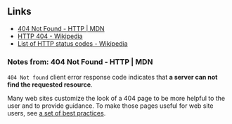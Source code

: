 ## Links
- [404 Not Found - HTTP | MDN](https://developer.mozilla.org/ko/docs/Web/HTTP/Status/404)
- [HTTP 404 - Wikipedia](https://en.wikipedia.org/wiki/HTTP_404)
- [List of HTTP status codes - Wikipedia](https://en.wikipedia.org/wiki/List_of_HTTP_status_codes)

### Notes from: 404 Not Found - HTTP | MDN

`404 Not found` client error response code indicates that **a server can not find the requested resource**.

Many web sites customize the look of a 404 page to be more helpful to the user and to provide guidance. To make those pages useful for web site users, see [a set of best practices](http://alistapart.com/article/perfect404).
